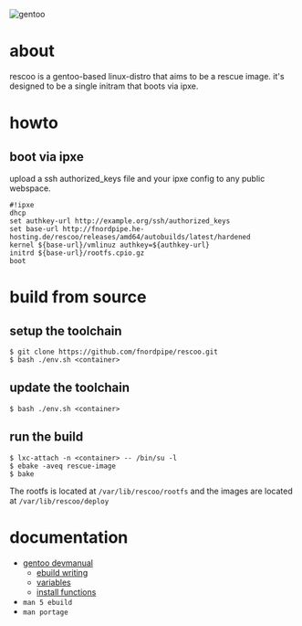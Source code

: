 ![gentoo](https://gentoo.org/assets/img/badges/gentoo-badge2.png "gentoo")

# about

rescoo is a gentoo-based linux-distro that aims to be a rescue image.
it's designed to be a single initram that boots via ipxe.

# howto

## boot via ipxe

upload a ssh authorized_keys file and your ipxe config to any public webspace.

    #!ipxe
    dhcp
    set authkey-url http://example.org/ssh/authorized_keys
    set base-url http://fnordpipe.he-hosting.de/rescoo/releases/amd64/autobuilds/latest/hardened
    kernel ${base-url}/vmlinuz authkey=${authkey-url}
    initrd ${base-url}/rootfs.cpio.gz
    boot

# build from source

## setup the toolchain

    $ git clone https://github.com/fnordpipe/rescoo.git
    $ bash ./env.sh <container>

## update the toolchain

    $ bash ./env.sh <container>

## run the build

    $ lxc-attach -n <container> -- /bin/su -l
    $ ebake -aveq rescue-image
    $ bake

The rootfs is located at `/var/lib/rescoo/rootfs`
and the images are located at `/var/lib/rescoo/deploy`

# documentation

* [gentoo devmanual](https://devmanual.gentoo.org)
  * [ebuild writing](https://devmanual.gentoo.org/ebuild-writing/index.html)
  * [variables](https://devmanual.gentoo.org/ebuild-writing/variables/index.html)
  * [install functions](https://devmanual.gentoo.org/function-reference/install-functions/index.html)
* `man 5 ebuild`
* `man portage`

